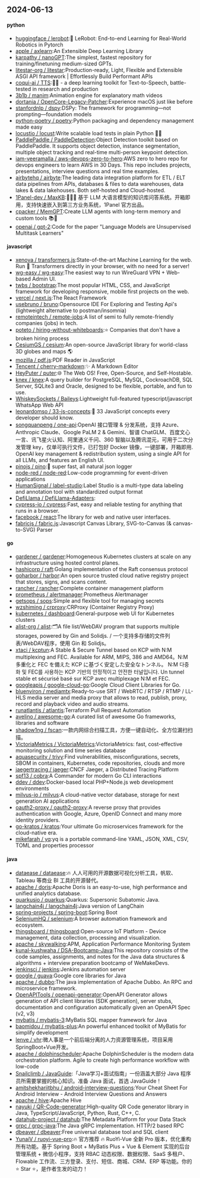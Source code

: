 ## 2024-06-13

#### python
* [huggingface / lerobot](https://github.com/huggingface/lerobot):🤗 LeRobot: End-to-end Learning for Real-World Robotics in Pytorch
* [apple / axlearn](https://github.com/apple/axlearn):An Extensible Deep Learning Library
* [karpathy / nanoGPT](https://github.com/karpathy/nanoGPT):The simplest, fastest repository for training/finetuning medium-sized GPTs.
* [litestar-org / litestar](https://github.com/litestar-org/litestar):Production-ready, Light, Flexible and Extensible ASGI API framework | Effortlessly Build Performant APIs
* [coqui-ai / TTS](https://github.com/coqui-ai/TTS):🐸💬 - a deep learning toolkit for Text-to-Speech, battle-tested in research and production
* [3b1b / manim](https://github.com/3b1b/manim):Animation engine for explanatory math videos
* [dortania / OpenCore-Legacy-Patcher](https://github.com/dortania/OpenCore-Legacy-Patcher):Experience macOS just like before
* [stanfordnlp / dspy](https://github.com/stanfordnlp/dspy):DSPy: The framework for programming—not prompting—foundation models
* [python-poetry / poetry](https://github.com/python-poetry/poetry):Python packaging and dependency management made easy
* [locustio / locust](https://github.com/locustio/locust):Write scalable load tests in plain Python 🚗💨
* [PaddlePaddle / PaddleDetection](https://github.com/PaddlePaddle/PaddleDetection):Object Detection toolkit based on PaddlePaddle. It supports object detection, instance segmentation, multiple object tracking and real-time multi-person keypoint detection.
* [iam-veeramalla / aws-devops-zero-to-hero](https://github.com/iam-veeramalla/aws-devops-zero-to-hero):AWS zero to hero repo for devops engineers to learn AWS in 30 Days. This repo includes projects, presentations, interview questions and real time examples.
* [airbytehq / airbyte](https://github.com/airbytehq/airbyte):The leading data integration platform for ETL / ELT data pipelines from APIs, databases & files to data warehouses, data lakes & data lakehouses. Both self-hosted and Cloud-hosted.
* [1Panel-dev / MaxKB](https://github.com/1Panel-dev/MaxKB):🚀🚀🚀 基于 LLM 大语言模型的知识库问答系统。开箱即用，支持快速嵌入到第三方业务系统，1Panel 官方出品。
* [cpacker / MemGPT](https://github.com/cpacker/MemGPT):Create LLM agents with long-term memory and custom tools 📚🦙
* [openai / gpt-2](https://github.com/openai/gpt-2):Code for the paper "Language Models are Unsupervised Multitask Learners"

#### javascript
* [xenova / transformers.js](https://github.com/xenova/transformers.js):State-of-the-art Machine Learning for the web. Run 🤗 Transformers directly in your browser, with no need for a server!
* [wg-easy / wg-easy](https://github.com/wg-easy/wg-easy):The easiest way to run WireGuard VPN + Web-based Admin UI.
* [twbs / bootstrap](https://github.com/twbs/bootstrap):The most popular HTML, CSS, and JavaScript framework for developing responsive, mobile first projects on the web.
* [vercel / next.js](https://github.com/vercel/next.js):The React Framework
* [usebruno / bruno](https://github.com/usebruno/bruno):Opensource IDE For Exploring and Testing Api's (lightweight alternative to postman/insomnia)
* [remoteintech / remote-jobs](https://github.com/remoteintech/remote-jobs):A list of semi to fully remote-friendly companies (jobs) in tech.
* [poteto / hiring-without-whiteboards](https://github.com/poteto/hiring-without-whiteboards):⭐️ Companies that don't have a broken hiring process
* [CesiumGS / cesium](https://github.com/CesiumGS/cesium):An open-source JavaScript library for world-class 3D globes and maps 🌎
* [mozilla / pdf.js](https://github.com/mozilla/pdf.js):PDF Reader in JavaScript
* [Tencent / cherry-markdown](https://github.com/Tencent/cherry-markdown):✨ A Markdown Editor
* [HeyPuter / puter](https://github.com/HeyPuter/puter):🌐 The Web OS! Free, Open-Source, and Self-Hostable.
* [knex / knex](https://github.com/knex/knex):A query builder for PostgreSQL, MySQL, CockroachDB, SQL Server, SQLite3 and Oracle, designed to be flexible, portable, and fun to use.
* [WhiskeySockets / Baileys](https://github.com/WhiskeySockets/Baileys):Lightweight full-featured typescript/javascript WhatsApp Web API
* [leonardomso / 33-js-concepts](https://github.com/leonardomso/33-js-concepts):📜 33 JavaScript concepts every developer should know.
* [songquanpeng / one-api](https://github.com/songquanpeng/one-api):OpenAI 接口管理 & 分发系统，支持 Azure、Anthropic Claude、Google PaLM 2 & Gemini、智谱 ChatGLM、百度文心一言、讯飞星火认知、阿里通义千问、360 智脑以及腾讯混元，可用于二次分发管理 key，仅单可执行文件，已打包好 Docker 镜像，一键部署，开箱即用. OpenAI key management & redistribution system, using a single API for all LLMs, and features an English UI.
* [pinojs / pino](https://github.com/pinojs/pino):🌲 super fast, all natural json logger
* [node-red / node-red](https://github.com/node-red/node-red):Low-code programming for event-driven applications
* [HumanSignal / label-studio](https://github.com/HumanSignal/label-studio):Label Studio is a multi-type data labeling and annotation tool with standardized output format
* [DefiLlama / DefiLlama-Adapters](https://github.com/DefiLlama/DefiLlama-Adapters):
* [cypress-io / cypress](https://github.com/cypress-io/cypress):Fast, easy and reliable testing for anything that runs in a browser.
* [facebook / react](https://github.com/facebook/react):The library for web and native user interfaces.
* [fabricjs / fabric.js](https://github.com/fabricjs/fabric.js):Javascript Canvas Library, SVG-to-Canvas (& canvas-to-SVG) Parser

#### go
* [gardener / gardener](https://github.com/gardener/gardener):Homogeneous Kubernetes clusters at scale on any infrastructure using hosted control planes.
* [hashicorp / raft](https://github.com/hashicorp/raft):Golang implementation of the Raft consensus protocol
* [goharbor / harbor](https://github.com/goharbor/harbor):An open source trusted cloud native registry project that stores, signs, and scans content.
* [rancher / rancher](https://github.com/rancher/rancher):Complete container management platform
* [prometheus / alertmanager](https://github.com/prometheus/alertmanager):Prometheus Alertmanager
* [getsops / sops](https://github.com/getsops/sops):Simple and flexible tool for managing secrets
* [wzshiming / crproxy](https://github.com/wzshiming/crproxy):CRProxy (Container Registry Proxy)
* [kubernetes / dashboard](https://github.com/kubernetes/dashboard):General-purpose web UI for Kubernetes clusters
* [alist-org / alist](https://github.com/alist-org/alist):🗂️A file list/WebDAV program that supports multiple storages, powered by Gin and Solidjs. / 一个支持多存储的文件列表/WebDAV程序，使用 Gin 和 Solidjs。
* [xtaci / kcptun](https://github.com/xtaci/kcptun):A Stable & Secure Tunnel based on KCP with N:M multiplexing and FEC. Available for ARM, MIPS, 386 and AMD64。N:M 多重化と FEC を備えた KCP に基づく安定した安全なトンネル。 N:M 다중화 및 FEC를 사용하는 KCP 기반의 안정적이고 안전한 터널입니다. Un tunnel stable et sécurisé basé sur KCP avec multiplexage N:M et FEC.
* [googleapis / google-cloud-go](https://github.com/googleapis/google-cloud-go):Google Cloud Client Libraries for Go.
* [bluenviron / mediamtx](https://github.com/bluenviron/mediamtx):Ready-to-use SRT / WebRTC / RTSP / RTMP / LL-HLS media server and media proxy that allows to read, publish, proxy, record and playback video and audio streams.
* [runatlantis / atlantis](https://github.com/runatlantis/atlantis):Terraform Pull Request Automation
* [avelino / awesome-go](https://github.com/avelino/awesome-go):A curated list of awesome Go frameworks, libraries and software
* [shadow1ng / fscan](https://github.com/shadow1ng/fscan):一款内网综合扫描工具，方便一键自动化、全方位漏扫扫描。
* [VictoriaMetrics / VictoriaMetrics](https://github.com/VictoriaMetrics/VictoriaMetrics):VictoriaMetrics: fast, cost-effective monitoring solution and time series database
* [aquasecurity / trivy](https://github.com/aquasecurity/trivy):Find vulnerabilities, misconfigurations, secrets, SBOM in containers, Kubernetes, code repositories, clouds and more
* [jaegertracing / jaeger](https://github.com/jaegertracing/jaeger):CNCF Jaeger, a Distributed Tracing Platform
* [spf13 / cobra](https://github.com/spf13/cobra):A Commander for modern Go CLI interactions
* [ddev / ddev](https://github.com/ddev/ddev):Docker-based local PHP+Node.js web development environments
* [milvus-io / milvus](https://github.com/milvus-io/milvus):A cloud-native vector database, storage for next generation AI applications
* [oauth2-proxy / oauth2-proxy](https://github.com/oauth2-proxy/oauth2-proxy):A reverse proxy that provides authentication with Google, Azure, OpenID Connect and many more identity providers.
* [go-kratos / kratos](https://github.com/go-kratos/kratos):Your ultimate Go microservices framework for the cloud-native era.
* [mikefarah / yq](https://github.com/mikefarah/yq):yq is a portable command-line YAML, JSON, XML, CSV, TOML and properties processor

#### java
* [dataease / dataease](https://github.com/dataease/dataease):🔥 人人可用的开源数据可视化分析工具，帆软、Tableau 等商业 BI 工具的开源替代。
* [apache / doris](https://github.com/apache/doris):Apache Doris is an easy-to-use, high performance and unified analytics database.
* [quarkusio / quarkus](https://github.com/quarkusio/quarkus):Quarkus: Supersonic Subatomic Java.
* [langchain4j / langchain4j](https://github.com/langchain4j/langchain4j):Java version of LangChain
* [spring-projects / spring-boot](https://github.com/spring-projects/spring-boot):Spring Boot
* [SeleniumHQ / selenium](https://github.com/SeleniumHQ/selenium):A browser automation framework and ecosystem.
* [thingsboard / thingsboard](https://github.com/thingsboard/thingsboard):Open-source IoT Platform - Device management, data collection, processing and visualization.
* [apache / skywalking](https://github.com/apache/skywalking):APM, Application Performance Monitoring System
* [kunal-kushwaha / DSA-Bootcamp-Java](https://github.com/kunal-kushwaha/DSA-Bootcamp-Java):This repository consists of the code samples, assignments, and notes for the Java data structures & algorithms + interview preparation bootcamp of WeMakeDevs.
* [jenkinsci / jenkins](https://github.com/jenkinsci/jenkins):Jenkins automation server
* [google / guava](https://github.com/google/guava):Google core libraries for Java
* [apache / dubbo](https://github.com/apache/dubbo):The java implementation of Apache Dubbo. An RPC and microservice framework.
* [OpenAPITools / openapi-generator](https://github.com/OpenAPITools/openapi-generator):OpenAPI Generator allows generation of API client libraries (SDK generation), server stubs, documentation and configuration automatically given an OpenAPI Spec (v2, v3)
* [mybatis / mybatis-3](https://github.com/mybatis/mybatis-3):MyBatis SQL mapper framework for Java
* [baomidou / mybatis-plus](https://github.com/baomidou/mybatis-plus):An powerful enhanced toolkit of MyBatis for simplify development
* [lenve / vhr](https://github.com/lenve/vhr):微人事是一个前后端分离的人力资源管理系统，项目采用SpringBoot+Vue开发。
* [apache / dolphinscheduler](https://github.com/apache/dolphinscheduler):Apache DolphinScheduler is the modern data orchestration platform. Agile to create high performance workflow with low-code
* [Snailclimb / JavaGuide](https://github.com/Snailclimb/JavaGuide):「Java学习+面试指南」一份涵盖大部分 Java 程序员所需要掌握的核心知识。准备 Java 面试，首选 JavaGuide！
* [amitshekhariitbhu / android-interview-questions](https://github.com/amitshekhariitbhu/android-interview-questions):Your Cheat Sheet For Android Interview - Android Interview Questions and Answers
* [apache / hive](https://github.com/apache/hive):Apache Hive
* [nayuki / QR-Code-generator](https://github.com/nayuki/QR-Code-generator):High-quality QR Code generator library in Java, TypeScript/JavaScript, Python, Rust, C++, C.
* [datahub-project / datahub](https://github.com/datahub-project/datahub):The Metadata Platform for your Data Stack
* [grpc / grpc-java](https://github.com/grpc/grpc-java):The Java gRPC implementation. HTTP/2 based RPC
* [dbeaver / dbeaver](https://github.com/dbeaver/dbeaver):Free universal database tool and SQL client
* [YunaiV / ruoyi-vue-pro](https://github.com/YunaiV/ruoyi-vue-pro):🔥 官方推荐 🔥 RuoYi-Vue 全新 Pro 版本，优化重构所有功能。基于 Spring Boot + MyBatis Plus + Vue & Element 实现的后台管理系统 + 微信小程序，支持 RBAC 动态权限、数据权限、SaaS 多租户、Flowable 工作流、三方登录、支付、短信、商城、CRM、ERP 等功能。你的 ⭐️ Star ⭐️，是作者生发的动力！
